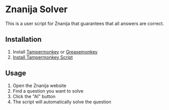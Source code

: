 # Znanija Solver

This is a user script for Znanija that guarantees that all answers are correct.

## Installation

1. Install [Tampermonkey](https://www.tampermonkey.net/) or [Greasemonkey](https://www.greasespot.net/)
2. [Install Tampermonkey Script](https://raw.githubusercontent.com/scar17off/znanija-solver/main/znanija-solver.user.js)

## Usage

1. Open the Znanija website
2. Find a question you want to solve
3. Click the "AI" button
4. The script will automatically solve the question
